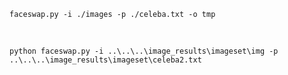     faceswap.py -i ./images -p ./celeba.txt -o tmp
<br>

    python faceswap.py -i ..\..\..\image_results\imageset\img -p ..\..\..\image_results\imageset\celeba2.txt
